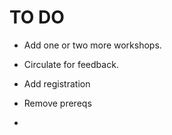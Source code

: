 # TO DO

* Add one or two more workshops. 
* Circulate for feedback.

* Add registration
* Remove prereqs
* 
